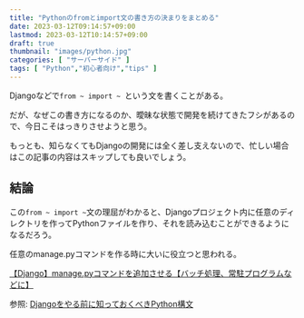 ```yaml
---
title: "Pythonのfromとimport文の書き方の決まりをまとめる"
date: 2023-03-12T09:14:57+09:00
lastmod: 2023-03-12T10:14:57+09:00
draft: true
thumbnail: "images/python.jpg"
categories: [ "サーバーサイド" ]
tags: [ "Python","初心者向け","tips" ]
---
```



Djangoなどで`from ~ import ~ `という文を書くことがある。

だが、なぜこの書き方になるのか、曖昧な状態で開発を続けてきたフシがあるので、今日こそはっきりさせようと思う。

もっとも、知らなくてもDjangoの開発には全く差し支えないので、忙しい場合はこの記事の内容はスキップしても良いでしょう。












## 結論 


この`from ~ import ~`文の理屈がわかると、Djangoプロジェクト内に任意のディレクトリを作ってPythonファイルを作り、それを読み込むことができるようになるだろう。

任意のmanage.pyコマンドを作る時に大いに役立つと思われる。


[【Django】manage.pyコマンドを追加させる【バッチ処理、常駐プログラムなどに】](/post/django-command-add/)


参照: [Djangoをやる前に知っておくべきPython構文](/post/django-essential-python/)

